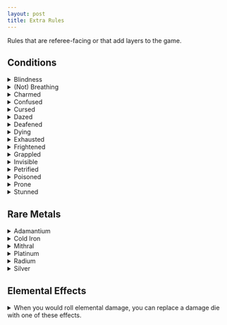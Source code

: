 ```yaml
---
layout: post
title: Extra Rules
---
```


Rules that are referee-facing or that add layers to the game.

## Conditions

<details markdown="1">
<summary>Blindness</summary>
You can't see or make ranged attacks. Attacking and Dodging are hard rolls.
</details>

<details markdown="1">
<summary>(Not) Breathing</summary>
You can hold your breath for as many rounds as your Fortitude. If you take damage while holding your breath, you must make a Fortitude save. On failure, you start dying.
</details>

<details markdown="1">
<summary>Charmed</summary>
You fail all rolls against your charmer. If you attack, hurt, or say anything bad about them, you take 1 mind damage.
</details>

<details markdown="1">
<summary>Confused</summary>
Roll a D6. You must spend your turn interacting with: 1) the player on your right; 2) the player on your left; 3) yourself; 4) the closest monster; 5) the environment; 6) oblivion.
</details>

<details markdown="1">
<summary>Cursed</summary>
You cannot benefit from magic.
</details>

<details markdown="1">
<summary>Dazed</summary>
You can act OR move on your turn.  
</details>

<details markdown="1">
<summary>Deafened</summary>
You can't hear. Your teammates cannot talk to you or about you.
</details>

<details markdown="1">
<summary>Dying</summary>
See [Dying, Wounds & Healing](/2020/11/09/base-rules/) in the base rules.
</details>

<details markdown="1">
<summary>Exhausted</summary>
-1 Inventory and Psyche slots. Cumulative.
</details>

<details markdown="1">
<summary>Frightened</summary>
You cannot interact with the source of your fear until you have spent a full turn without seeing it. Roll a D6: 1) drop whatever you are holding; 2) scream; 3) fall prone; 4) grapple the closest ally or object; 5) you are stunned for one turn; 6) run away.
</details>

<details markdown="1">
<summary>Grappled</summary>
You cannot move. Roll a D6: 1) your head/mouth/throat is stuck, you can't breathe; 2) left leg; 3) right leg; 4) left arm; 5) right arm; 6) an item you wear or hold is stuck.
</details>

<details markdown="1">
<summary>Invisible</summary>
Attacking and Dodging are easy rolls. You cannot be seen.
</details>

<details markdown="1">
<summary>Petrified</summary>
You skip your turn. All rolls are hard. You resist the first 10 damage of each attack.
</details>

<details markdown="1">
<summary>Poisoned</summary>
You are disadvantaged in all your actions. Specific poisons can have unique additional effects too.
</details>

<details markdown="1">
<summary>Prone</summary>
Attacking and dodging in melee is hard. Dodging ranged attacks is easy. Standing up takes all your turn's movement.
</details>

<details markdown="1">
<summary>Stunned</summary>
You skip your turn. All rolls are hard.
</details>

## Rare Metals

<details markdown="1">
<summary>Adamantium</summary>
Nothing is more solid than adamantium. Adamantium weapons ignore armor. Adamantium objects are unbreakable and combo with the Fighter's [parry](https://saltygoo.github.io/class/fighter#parry) ability.
</details>

<details markdown="1">
<summary>Cold Iron</summary>
A fairie that touches cold iron loses all abilities and resistances for a turn. They can smell it.
</details>

<details markdown="1">
<summary>Mithral</summary>
Mithral is light like cloth. Attack rolls made with mithral weapons are easy rolls but the damage die is one size smaller. Mithral armor doesn't impede movement.
</details>

<details markdown="1">
<summary>Platinum</summary>
Platinum repairs itself after 10 minutes and as such combos with the Fighter's [parry](https://saltygoo.github.io/class/fighter#parry) ability. Platinum weapons ignore the resistances of aberrations as well as their horrid immortality.
</details>

<details markdown="1">
<summary>Radium</summary>
Radium sheds light like a candle. It ignores the resistances of celestial creatures like angels and devils. After each adventure spent carrying radium, save or gain a [mutation](https://coinsandscrolls.blogspot.com/2018/01/osr-1d500-biological-mutations.html).
</details>

<details markdown="1">
<summary>Silver</summary>
Silvered weapons ignore all the resistances of undead creatures and of creatures that are not in their true form.
</details>

## Elemental Effects

<details markdown="1">
<summary>When you would roll elemental damage, you can replace a damage die with one of these effects.</summary>

- <ins>Acid:</ins> negate armor for a round.
- <ins>Cold:</ins> prevent movement for a round.
- <ins>Electric:</ins> inflict 1D4 damage to an adjacent target.
- <ins>Fire:</ins> destroy a flammable small object.
- <ins>Mind:</ins> charm for a round.
- <ins>Magical:</ins> ignore resistance.
- <ins>Poison:</ins> poison for a round.

<details markdown="1">
<summary><i>Example: Using Elemental Effects</i></summary>
*Morgana the Vile casts a spell inflicting 2D6 electric damage to a goblin. She can choose to inflict only 1D6 damage the target and 1D4 damage to another adjacent goblin instead.*

*Jean has a sword of frost inflicting 1D8 damage, but he wants to capture a goblin alive. On a hit, he decides to inflict no damage and freeze the goblin on the spot instead.*
</details>
</details>

